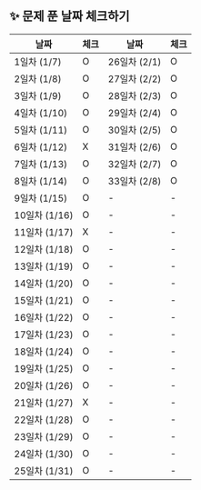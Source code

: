  ## ✨ 문제 푼 날짜 체크하기
| 날짜 | 체크 | 날짜 | 체크 |
| --- | --- | --- | --- |
| 1일차 (1/7) | O | 26일차 (2/1) | O |
| 2일차 (1/8) | O | 27일차 (2/2) | O |
| 3일차 (1/9) | O | 28일차 (2/3) | O |
| 4일차 (1/10) | O | 29일차 (2/4) | O |
| 5일차 (1/11) | O | 30일차 (2/5) | O |
| 6일차 (1/12) | X | 31일차 (2/6) | O |
| 7일차 (1/13) | O | 32일차 (2/7) | O |
| 8일차 (1/14) | O | 33일차 (2/8) | O |
| 9일차 (1/15) | O | - | - |
| 10일차 (1/16) | O | - | - |
| 11일차 (1/17) | X | - | - |
| 12일차 (1/18) | O | - | - |
| 13일차 (1/19) | O | - | - |
| 14일차 (1/20) | O | - | - |
| 15일차 (1/21) | O | - | - |
| 16일차 (1/22) | O | - | - |
| 17일차 (1/23) | O | - | - |
| 18일차 (1/24) | O | - | - |
| 19일차 (1/25) | O | - | - |
| 20일차 (1/26) | O | - | - |
| 21일차 (1/27) | X | - | - |
| 22일차 (1/28) | O | - | - |
| 23일차 (1/29) | O | - | - |
| 24일차 (1/30) | O | - | - |
| 25일차 (1/31) | O | - | - |